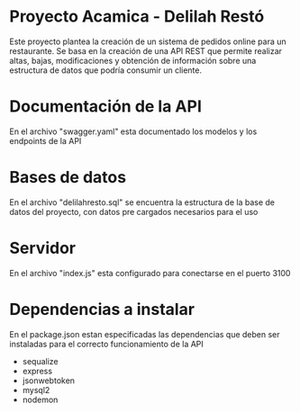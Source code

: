 # Proyecto Acamica - Delilah Restó
Este proyecto plantea la creación de un sistema de pedidos online para un restaurante. Se basa en la creación de una API REST que permite realizar altas, bajas, modificaciones y obtención de información sobre una estructura de datos que podría consumir un cliente.
# Documentación de la API
En el archivo "swagger.yaml" esta documentado los modelos y los endpoints de la API
# Bases de datos
En el archivo "delilahresto.sql" se encuentra la estructura de la base de datos del proyecto, con datos pre cargados necesarios para el uso
# Servidor
En el archivo "index.js" esta configurado para conectarse en el puerto 3100
# Dependencias a instalar
En el package.json estan especificadas las dependencias que deben ser instaladas para el correcto funcionamiento de la API
- sequalize
- express
- jsonwebtoken
- mysql2
- nodemon
